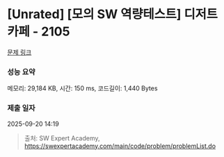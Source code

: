 # [Unrated] [모의 SW 역량테스트] 디저트 카페 - 2105 

[문제 링크](https://swexpertacademy.com/main/code/problem/problemDetail.do?contestProbId=AV5VwAr6APYDFAWu) 

### 성능 요약

메모리: 29,184 KB, 시간: 150 ms, 코드길이: 1,440 Bytes

### 제출 일자

2025-09-20 14:19



> 출처: SW Expert Academy, https://swexpertacademy.com/main/code/problem/problemList.do